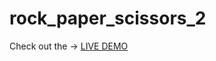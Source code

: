 # rock_paper_scissors_2

Check out the -> <a href='https://jasonhoonlee.github.io/rock_paper_scissors_2/'>LIVE DEMO</a>